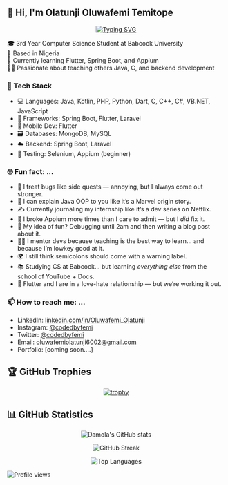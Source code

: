 ## 👋 Hi, I'm Olatunji Oluwafemi Temitope

<div align="center">
  
[![Typing SVG](https://readme-typing-svg.herokuapp.com?font=Fira+Code&pause=1000&color=2196F3&center=true&vCenter=true&width=435&lines=Backend+Developer;Flutter+Developer;Problem+Solver;Code+Enthusiast)](https://git.io/typing-svg)

</div>

🎓 3rd Year Computer Science Student at Babcock University  
📍 Based in Nigeria  
🌱 Currently learning Flutter, Spring Boot, and Appium  
🧑‍🏫 Passionate about teaching others Java, C, and backend development  


### 🚀 Tech Stack
- 💻 Languages: Java, Kotlin, PHP, Python, Dart, C, C++, C#, VB.NET, JavaScript
- 🧰 Frameworks: Spring Boot, Flutter, Laravel
- 📱 Mobile Dev: Flutter
- 🗃️ Databases: MongoDB, MySQL
- ☁️ Backend: Spring Boot, Laravel
- 🧪 Testing: Selenium, Appium (beginner)


### 🤓 Fun fact: ...

- 🧠 I treat bugs like side quests — annoying, but I always come out stronger.
- 🧰 I can explain Java OOP to you like it’s a Marvel origin story.
- ✍️ Currently journaling my internship like it’s a dev series on Netflix.
- 🧪 I broke Appium more times than I care to admit — but I *did* fix it.
- 🎯 My idea of fun? Debugging until 2am and then writing a blog post about it.
- 🧑‍🏫 I mentor devs because teaching is the best way to learn... and because I’m lowkey good at it.
- 🌍 I still think semicolons should come with a warning label.
- 📚 Studying CS at Babcock... but learning *everything else* from the school of YouTube + Docs.
- 📱 Flutter and I are in a love-hate relationship — but we’re working it out.


### 📫 How to reach me: ...

- LinkedIn: [linkedin.com/in/Oluwafemi_Olatunji](www.linkedin.com/in/oluwafemi-olatunji-6456612ab)
- Instagram: [@codedbyfemi](https://www.instagram.com/codedbyfemi/?__pwa=1)
- Twitter: [@codedbyfemi](https://x.com/codedbyfemi)
- Email: oluwafemiolatunji6002@gmail.com
- Portfolio: [coming soon....]


## 🏆 GitHub Trophies

<div align="center">
  
[![trophy](https://github-profile-trophy.vercel.app/?username=codedbyfemi&theme=onestar&no-frame=false&no-bg=false&margin-w=4&exclude=Star,Review,Issue,Stars,Reviews,Issues)](https://github.com/ryo-ma/github-profile-trophy)

</div>

## 📊 GitHub Statistics

<div align="center">
  
![Damola's GitHub stats](https://github-readme-stats.vercel.app/api?username=codedbyfemi&show_icons=true&theme=radical&hide_border=true&count_private=true)

![GitHub Streak](https://github-readme-streak-stats.herokuapp.com/?user=codedbyfemi&theme=radical&hide_border=true)

![Top Languages](https://github-readme-stats.vercel.app/api/top-langs/?username=codedbyfemi&layout=compact&theme=radical&hide_border=true)

</div>

![Profile views](https://komarev.com/ghpvc/?username=codedbyfemi)


<!--
**codedbyfemi/codedbyfemi** is a ✨ _special_ ✨ repository because its `README.md` (this file) appears on your GitHub profile.

Here are some ideas to get you started:

- 🔭 I’m currently working on ...
- 🌱 I’m currently learning ...
- 👯 I’m looking to collaborate on ...
- 🤔 I’m looking for help with ...
- 💬 Ask me about ...
- 📫 How to reach me: ...
- 😄 Pronouns: ...
- ⚡ Fun fact: ...
-->
